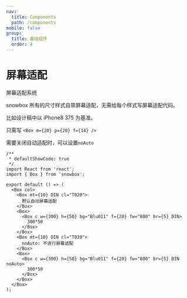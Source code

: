 ```yaml
---
nav:
  title: Components
  path: /components
mobile: false
group:
  title: 基础组件
  order: 4
---
```


# 屏幕适配

屏幕适配系统

snowbox 所有的尺寸样式自带屏幕适配，无需给每个样式写屏幕适配代码。

比如设计稿中以 iPhone8 375 为基准。

只需写 `<Box m={20} p={20} f={14} />`

需要关闭自动适配时，可以设置`noAuto`

```tsx
/**
 * defaultShowCode: true
 */
import React from 'react';
import { Box } from 'snowbox';

export default () => (
  <Box col>
    <Box mt={10} DIN cl="T020">
      默认自动屏幕适配
    </Box>
    <Box>
      <Box c w={300} h={50} bg="Blu011" f={20} fw="800" br={5} DIN>
        300*50
      </Box>
    </Box>
    <Box mt={10} DIN cl="T020">
      noAuto: 不进行屏幕适配
    </Box>
    <Box>
      <Box c w={300} h={50} bg="Blu011" f={20} fw="800" br={5} DIN noAuto>
        300*50
      </Box>
    </Box>
  </Box>
);
```
